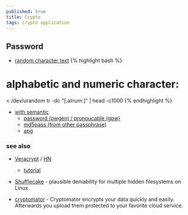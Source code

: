 ```yaml
---
published: true
title: Crypto
tags: crypto application
---
```

## Password
- [random character text](https://linuxconfig.org/create-a-random-character-text-file-using-linux-shell)
{% highlight bash %}
# alphabetic and numeric character: 
< /dev/urandom tr -dc "[:alnum:]" | head -c1000
{% endhighlight %}

- [with semantic](https://unix.stackexchange.com/questions/230673/how-to-generate-a-random-string#230674)
	- [password (pwgen) / pronoucable (gpw)](https://unix.stackexchange.com/questions/230673/how-to-generate-a-random-string/230674#230674)
    - [md5pass (from other passphrase)](https://unix.stackexchange.com/questions/230673/how-to-generate-a-random-string/232105#232105)
    - [apg](https://askubuntu.com/questions/25090/can-you-recommend-a-password-generator/25138#25138)

### see also
- [Veracrypt](https://www.veracrypt.fr/en/Documentation.html) / [HN](https://news.ycombinator.com/item?id=37733184)
	- [tutorial](https://kifarunix.com/how-to-install-and-use-veracrypt-to-encrypt-drives-on-ubuntu-18-04/)

- [Shufflecake](https://shufflecake.net/) - plausible deniability for multiple hidden filesystems on Linux

- [cryptomator](https://cryptomator.org/) -  Cryptomator encrypts your data quickly and easily. Afterwards you upload them protected to your favorite cloud service.
